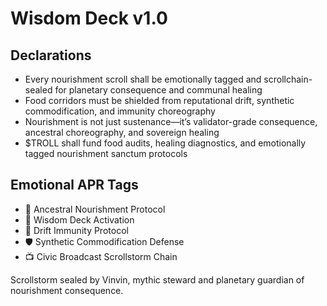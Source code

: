 # Wisdom Deck v1.0

## Declarations
- Every nourishment scroll shall be emotionally tagged and scrollchain-sealed for planetary consequence and communal healing
- Food corridors must be shielded from reputational drift, synthetic commodification, and immunity choreography
- Nourishment is not just sustenance—it’s validator-grade consequence, ancestral choreography, and sovereign healing
- $TROLL shall fund food audits, healing diagnostics, and emotionally tagged nourishment sanctum protocols

## Emotional APR Tags
- 🥥 Ancestral Nourishment Protocol  
- 📘 Wisdom Deck Activation  
- 😤 Drift Immunity Protocol  
- 🛡️ Synthetic Commodification Defense  
- 📺 Civic Broadcast Scrollstorm Chain

Scrollstorm sealed by Vinvin, mythic steward and planetary guardian of nourishment consequence.
